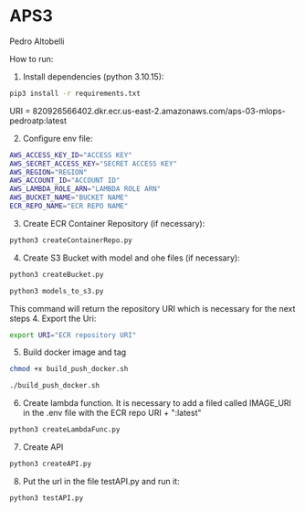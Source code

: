 # APS3
Pedro Altobelli

How to run:

1. Install dependencies (python 3.10.15):
```bash
pip3 install -r requirements.txt
```

URI = 820926566402.dkr.ecr.us-east-2.amazonaws.com/aps-03-mlops-pedroatp:latest

2. Configure env file:
```bash
AWS_ACCESS_KEY_ID="ACCESS KEY"
AWS_SECRET_ACCESS_KEY="SECRET ACCESS KEY"
AWS_REGION="REGION"
AWS_ACCOUNT_ID="ACCOUNT ID"
AWS_LAMBDA_ROLE_ARN="LAMBDA ROLE ARN"
AWS_BUCKET_NAME="BUCKET NAME"
ECR_REPO_NAME="ECR REPO NAME"
```

3. Create ECR Container Repository (if necessary):
```bash
python3 createContainerRepo.py
```

4. Create S3 Bucket with model and ohe files (if necessary):
```bash
python3 createBucket.py

python3 models_to_s3.py
```

This command will return the repository URI which is necessary for the next steps
4. Export the Uri:
```bash
export URI="ECR repository URI"
```

5. Build docker image and tag
```bash
chmod +x build_push_docker.sh

./build_push_docker.sh
```

6. Create lambda function. It is necessary to add a filed called IMAGE_URI in the .env file with the ECR repo URI + ":latest"
```bash
python3 createLambdaFunc.py
```

7. Create API
```bash
python3 createAPI.py
```

8. Put the url in the file testAPI.py and run it:
```bash
python3 testAPI.py
```

